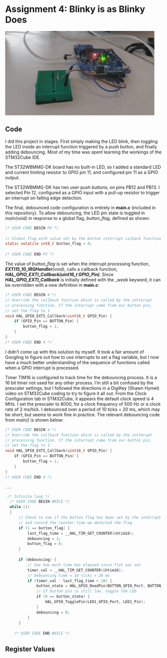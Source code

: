 # Assignment 4: Blinky is as Blinky Does

<img src="blinky.gif">

## Code
I did this project in stages. First simply making the LED blink, then toggling the LED inside an interrupt function triggered by a push button, and finally adding debouncing. Most of my time was spent learning the workings of the STM32Cube IDE.

The ST32WBMMG-DK board has no built-in LED, so I added a standard LED and current limiting resistor to GPIO pin 11, and configured pin 11 as a GPIO output. 

The ST32WBMMG-DK has two user push buttons, on pins PB12 and PB13. I selected Pin 12, configured as a GPIO input with a pull-up resistor to trigger an interrupt on falling edge detection.

The final, debounced code configuration is entirely in **main.c** (included in this repository). To allow debouncing, the LED pin state is toggled in _main(void)_ in response to a global flag, _button_flag_, defined as shown:
```C
/* USER CODE BEGIN PV */

// Global flag with value set by the button interrupt calback function
static volatile int8_t button_flag = 0;

/* USER CODE END PV */
```
The value of _button_flag_ is set when the interrupt processing function, _**EXTI15_10_IRQHandler**(void)_, calls a callback function, _**HAL_GPIO_EXTI_Callback(uint16_t GPIO_Pin)**_. Since _**HAL_GPIO_EXTI_Callback**_ is initially defined with the \__weak_ keyword, it can be overridden with a new definition in **main.c**:
```C
/* USER CODE BEGIN 4 */
// Override the callback function which is called by the intterupt
// processing function. If the interrupt came from our button pin,
// set the flag to 1
void HAL_GPIO_EXTI_Callback(uint16_t GPIO_Pin) {
	if (GPIO_Pin == BUTTON_Pin) {
		button_flag = 1;
	}
}
/* USER CODE END 4 */

```

I didn’t come up with this solution by myself. It took a fair amount of Googling to figure out how to use interrupts to set a flag variable, but I now have a much better understanding of the sequence of functions called  when a GPIO interrupt is processed.

Timer TIM16 is configured to track time for the debouncing process. It is a 16 bit timer not used for any other process. I’m still a bit confused by the prescaler settings, but I followed the directions in a DigiKey (Shawn Hymel) video on STM32Cube coding to try to figure it all out. From the Clock Configuration tab in STM32Cube, it appears the default clock speed is 4 MHz. I set the prescaler to 8000, for a clock frequency of 500 Hz or a clock rate of 2 ms/tick. I debounced over a period of 10 ticks = 20 ms, which may be short, but seems to work fine in practice. The relevant debouncing code from _main()_ is shown below:

```C
/* USER CODE BEGIN 4 */
// Override the callback function which is called by the intterupt
// processing function. If the interrupt came from our button pin,
// set the flag to 1
void HAL_GPIO_EXTI_Callback(uint16_t GPIO_Pin) {
	if (GPIO_Pin == BUTTON_Pin) {
		button_flag = 1;
	}
}
/* USER CODE END 4 */
```
.
.
.

```C
 /* Infinite loop */
  /* USER CODE BEGIN WHILE */
  while (1)
  {
	  // Check to see if the button flag has been set by the interrupt callback,
	  // and record the counter time we detected the flag.
	  if (1 == button_flag) {
		  last_flag_time = __HAL_TIM_GET_COUNTER(&htim16);
		  debouncing = 1;
		  button_flag = 0;
	  }

	  if (debouncing) {
		  // See how much time has elapsed since flat was set
		  timer_val = __HAL_TIM_GET_COUNTER(&htim16);
		  // Debouncing time = 10 ticks = 20 ms
		  if (timer_val - last_flag_time > 10) {
			  button_state = HAL_GPIO_ReadPin(BUTTON_GPIO_Port, BUTTON_Pin);
			  // If button pin is still low, toggle the LED
			  if (0 == button_state) {
				  HAL_GPIO_TogglePin(LED1_GPIO_Port, LED1_Pin);
			  }
			  debouncing = 0;
		  }
	  }

    /* USER CODE END WHILE */
```
## Register Values

